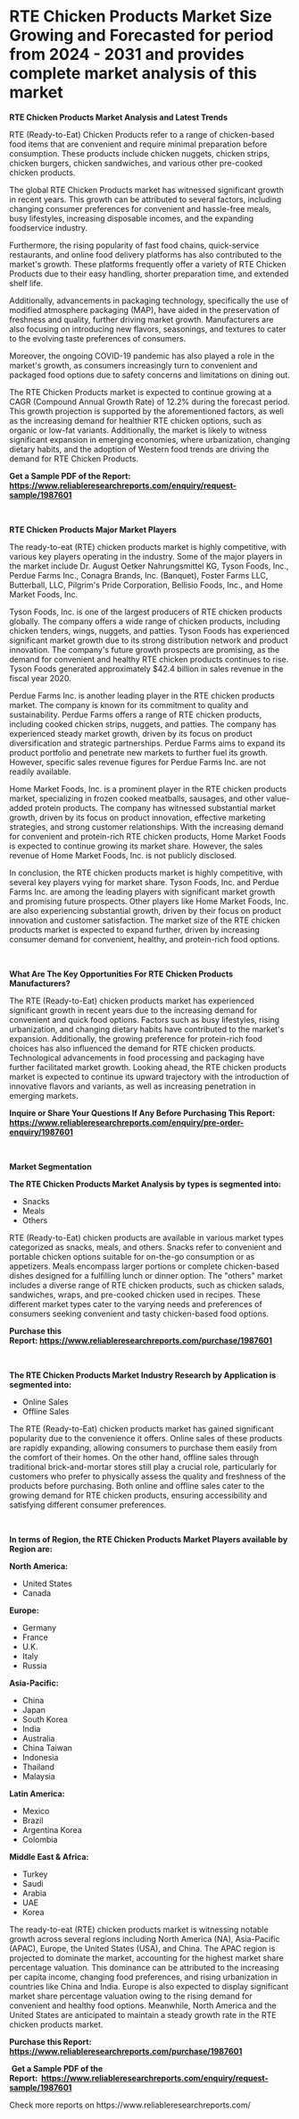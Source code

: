 <p><h1>RTE Chicken Products Market Size Growing and Forecasted for period from 2024 - 2031 and provides complete market analysis of this market</h1></p><p><strong>RTE Chicken Products Market Analysis and Latest Trends</strong></p>
<p><p>RTE (Ready-to-Eat) Chicken Products refer to a range of chicken-based food items that are convenient and require minimal preparation before consumption. These products include chicken nuggets, chicken strips, chicken burgers, chicken sandwiches, and various other pre-cooked chicken products.</p><p>The global RTE Chicken Products market has witnessed significant growth in recent years. This growth can be attributed to several factors, including changing consumer preferences for convenient and hassle-free meals, busy lifestyles, increasing disposable incomes, and the expanding foodservice industry.</p><p>Furthermore, the rising popularity of fast food chains, quick-service restaurants, and online food delivery platforms has also contributed to the market's growth. These platforms frequently offer a variety of RTE Chicken Products due to their easy handling, shorter preparation time, and extended shelf life.</p><p>Additionally, advancements in packaging technology, specifically the use of modified atmosphere packaging (MAP), have aided in the preservation of freshness and quality, further driving market growth. Manufacturers are also focusing on introducing new flavors, seasonings, and textures to cater to the evolving taste preferences of consumers.</p><p>Moreover, the ongoing COVID-19 pandemic has also played a role in the market's growth, as consumers increasingly turn to convenient and packaged food options due to safety concerns and limitations on dining out.</p><p>The RTE Chicken Products market is expected to continue growing at a CAGR (Compound Annual Growth Rate) of 12.2% during the forecast period. This growth projection is supported by the aforementioned factors, as well as the increasing demand for healthier RTE chicken options, such as organic or low-fat variants. Additionally, the market is likely to witness significant expansion in emerging economies, where urbanization, changing dietary habits, and the adoption of Western food trends are driving the demand for RTE Chicken Products.</p></p>
<p><strong>Get a Sample PDF of the Report:&nbsp; <a href="https://www.reliableresearchreports.com/enquiry/request-sample/1987601">https://www.reliableresearchreports.com/enquiry/request-sample/1987601</a></strong></p>
<p>&nbsp;</p>
<p><strong>RTE Chicken Products Major Market Players</strong></p>
<p><p>The ready-to-eat (RTE) chicken products market is highly competitive, with various key players operating in the industry. Some of the major players in the market include Dr. August Oetker Nahrungsmittel KG, Tyson Foods, Inc., Perdue Farms Inc., Conagra Brands, Inc. (Banquet), Foster Farms LLC, Butterball, LLC, Pilgrim's Pride Corporation, Bellisio Foods, Inc., and Home Market Foods, Inc.</p><p>Tyson Foods, Inc. is one of the largest producers of RTE chicken products globally. The company offers a wide range of chicken products, including chicken tenders, wings, nuggets, and patties. Tyson Foods has experienced significant market growth due to its strong distribution network and product innovation. The company's future growth prospects are promising, as the demand for convenient and healthy RTE chicken products continues to rise. Tyson Foods generated approximately $42.4 billion in sales revenue in the fiscal year 2020.</p><p>Perdue Farms Inc. is another leading player in the RTE chicken products market. The company is known for its commitment to quality and sustainability. Perdue Farms offers a range of RTE chicken products, including cooked chicken strips, nuggets, and patties. The company has experienced steady market growth, driven by its focus on product diversification and strategic partnerships. Perdue Farms aims to expand its product portfolio and penetrate new markets to further fuel its growth. However, specific sales revenue figures for Perdue Farms Inc. are not readily available.</p><p>Home Market Foods, Inc. is a prominent player in the RTE chicken products market, specializing in frozen cooked meatballs, sausages, and other value-added protein products. The company has witnessed substantial market growth, driven by its focus on product innovation, effective marketing strategies, and strong customer relationships. With the increasing demand for convenient and protein-rich RTE chicken products, Home Market Foods is expected to continue growing its market share. However, the sales revenue of Home Market Foods, Inc. is not publicly disclosed.</p><p>In conclusion, the RTE chicken products market is highly competitive, with several key players vying for market share. Tyson Foods, Inc. and Perdue Farms Inc. are among the leading players with significant market growth and promising future prospects. Other players like Home Market Foods, Inc. are also experiencing substantial growth, driven by their focus on product innovation and customer satisfaction. The market size of the RTE chicken products market is expected to expand further, driven by increasing consumer demand for convenient, healthy, and protein-rich food options.</p></p>
<p>&nbsp;</p>
<p><strong>What Are The Key Opportunities For RTE Chicken Products Manufacturers?</strong></p>
<p><p>The RTE (Ready-to-Eat) chicken products market has experienced significant growth in recent years due to the increasing demand for convenient and quick food options. Factors such as busy lifestyles, rising urbanization, and changing dietary habits have contributed to the market's expansion. Additionally, the growing preference for protein-rich food choices has also influenced the demand for RTE chicken products. Technological advancements in food processing and packaging have further facilitated market growth. Looking ahead, the RTE chicken products market is expected to continue its upward trajectory with the introduction of innovative flavors and variants, as well as increasing penetration in emerging markets.</p></p>
<p><strong>Inquire or Share Your Questions If Any Before Purchasing This Report: <a href="https://www.reliableresearchreports.com/enquiry/pre-order-enquiry/1987601">https://www.reliableresearchreports.com/enquiry/pre-order-enquiry/1987601</a></strong></p>
<p>&nbsp;</p>
<p><strong>Market Segmentation</strong></p>
<p><strong>The RTE Chicken Products Market Analysis by types is segmented into:</strong></p>
<p><ul><li>Snacks</li><li>Meals</li><li>Others</li></ul></p>
<p><p>RTE (Ready-to-Eat) chicken products are available in various market types categorized as snacks, meals, and others. Snacks refer to convenient and portable chicken options suitable for on-the-go consumption or as appetizers. Meals encompass larger portions or complete chicken-based dishes designed for a fulfilling lunch or dinner option. The "others" market includes a diverse range of RTE chicken products, such as chicken salads, sandwiches, wraps, and pre-cooked chicken used in recipes. These different market types cater to the varying needs and preferences of consumers seeking convenient and tasty chicken-based food options.</p></p>
<p><strong>Purchase this Report:&nbsp;<a href="https://www.reliableresearchreports.com/purchase/1987601">https://www.reliableresearchreports.com/purchase/1987601</a></strong></p>
<p>&nbsp;</p>
<p><strong>The RTE Chicken Products Market Industry Research by Application is segmented into:</strong></p>
<p><ul><li>Online Sales</li><li>Offline Sales</li></ul></p>
<p><p>The RTE (Ready-to-Eat) chicken products market has gained significant popularity due to the convenience it offers. Online sales of these products are rapidly expanding, allowing consumers to purchase them easily from the comfort of their homes. On the other hand, offline sales through traditional brick-and-mortar stores still play a crucial role, particularly for customers who prefer to physically assess the quality and freshness of the products before purchasing. Both online and offline sales cater to the growing demand for RTE chicken products, ensuring accessibility and satisfying different consumer preferences.</p></p>
<p>&nbsp;</p>
<p><strong>In terms of Region, the RTE Chicken Products Market Players available by Region are:</strong></p>
<p>
    <p> <strong> North America: </strong>
        <ul>
            <li>United States</li>
            <li>Canada</li>
        </ul>
        </p> 
    <p> <strong> Europe: </strong>
        <ul>
            <li>Germany</li>
            <li>France</li>
            <li>U.K.</li>
            <li>Italy</li>
            <li>Russia</li>
        </ul>
        </p> 
    <p> <strong> Asia-Pacific: </strong>
        <ul>
            <li>China</li>
            <li>Japan</li>
            <li>South Korea</li>
            <li>India</li>
            <li>Australia</li>
            <li>China Taiwan</li>
            <li>Indonesia</li>
            <li>Thailand</li>
            <li>Malaysia</li>
        </ul>
        </p> 
    <p> <strong> Latin America: </strong>
        <ul>
            <li>Mexico</li>
            <li>Brazil</li>
            <li>Argentina Korea</li>
            <li>Colombia</li>
        </ul>
        </p> 
    <p> <strong> Middle East & Africa: </strong>
        <ul>
            <li>Turkey</li>
            <li>Saudi</li>
            <li>Arabia</li>
            <li>UAE</li>
            <li>Korea</li>
        </ul>
    </p>
    </p>
<p><p>The ready-to-eat (RTE) chicken products market is witnessing notable growth across several regions including North America (NA), Asia-Pacific (APAC), Europe, the United States (USA), and China. The APAC region is projected to dominate the market, accounting for the highest market share percentage valuation. This dominance can be attributed to the increasing per capita income, changing food preferences, and rising urbanization in countries like China and India. Europe is also expected to display significant market share percentage valuation owing to the rising demand for convenient and healthy food options. Meanwhile, North America and the United States are anticipated to maintain a steady growth rate in the RTE chicken products market.</p></p>
<p><strong>Purchase this Report: <a href="https://www.reliableresearchreports.com/purchase/1987601">https://www.reliableresearchreports.com/purchase/1987601</a></strong></p>
<p>&nbsp;<strong>Get a Sample PDF of the Report:&nbsp;&nbsp;<a href="https://www.reliableresearchreports.com/enquiry/request-sample/1987601">https://www.reliableresearchreports.com/enquiry/request-sample/1987601</a></strong></p>
<p><strong></strong></p>
<p>Check more reports on https://www.reliableresearchreports.com/</p>